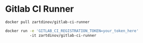 # Gitlab CI Runner

```bash
docker pull zartdinov/gitlab-ci-runner
```

```bash
docker run -e 'GITLAB_CI_REGISTRATION_TOKEN=your_token_here'
           -it zartdinov/gitlab-ci-runner
```